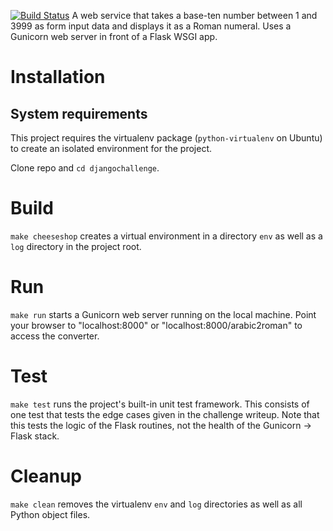 [![Build Status](https://travis-ci.org/wayeast/djangochallenge.svg?branch=master)](https://travis-ci.org/wayeast/djangochallenge)
A web service that takes a base-ten number between 1 and 3999 as
form input data and displays it as a Roman numeral.  Uses a Gunicorn
web server in front of a Flask WSGI app.

Installation
===============
System requirements
--------------------
This project requires the virtualenv package
(`python-virtualenv` on Ubuntu) to create an isolated
environment for the project.

Clone repo and `cd djangochallenge`.

Build
===============
`make cheeseshop` creates a virtual environment in a directory
`env` as well as a `log` directory in the project root.

Run
===============
`make run` starts a Gunicorn web server running on the local machine.
Point your browser to "localhost:8000" or "localhost:8000/arabic2roman"
to access the converter.

Test
===============
`make test` runs the project's built-in unit test framework.  This
consists of one test that tests the edge cases given in the
challenge writeup.  Note that this tests the logic of the Flask
routines, not the health of the Gunicorn -> Flask stack.

Cleanup
===============
`make clean` removes the virtualenv `env` and `log` directories as well
as all Python object files.
